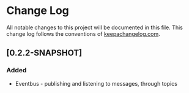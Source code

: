 # Change Log
All notable changes to this project will be documented in this file. This change log follows the conventions of [keepachangelog.com](http://keepachangelog.com/).

## [0.2.2-SNAPSHOT]
### Added
- Eventbus - publishing and listening to messages, through topics
